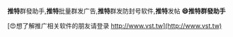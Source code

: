 **推特**群發助手,**推特**批量群发广告,**推特**群发防封号软件,**推特**发帖
**😄**推特**群發助手**

[😍想了解推广相关软件的朋友请登录 http://www.vst.tw](http://www.vst.tw)



